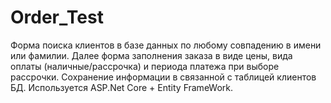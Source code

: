 # Order_Test
Форма поиска клиентов в базе данных по любому совпадению в имени или фамилии. Далее форма заполнения заказа в виде цены, вида оплаты (наличные/рассрочка) и периода платежа при выборе рассрочки. Сохранение информации в связанной с таблицей клиентов БД. Используется ASP.Net Core + Entity FrameWork.
